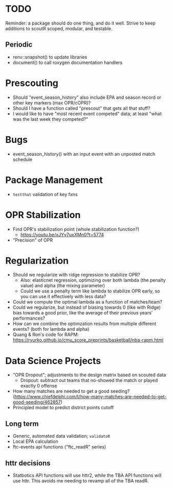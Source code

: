 # TODO

Reminder: a package should do one thing, and do it well. Strive to keep additions to scoutR scoped, modular, and testable.

## Periodic
- renv::snapshot() to update libraries
- document() to call roxygen documentation handlers

# Prescouting
- Should "event_season_history" also include EPA and season record or other key markers (max OPR/cOPR)?
- Should I have a function called "prescout" that gets all that stuff? 
- I would like to have "most recent event competed" data; at least "what was the last week they competed?"

# Bugs
- event_season_history() with an input event with an unposted match schedule

# Package Management
- `testthat` validation of key fxns

# OPR Stabilization
- Find OPR's stabilization point (whole stabilization function?)
    - https://youtu.be/xJYv7uxXMn0?t=5774
- "Precision" of OPR

# Regularization
- Should we regularize with ridge regression to stabilize OPR?
    - Also: elasticnet regression, optimizing over both lambda (the penalty value) and alpha (the mixing parameter)
    - Could we use a penalty term like lambda to stabilize OPR early, so you can use it effectively with less data?
- Could we compute the optimal lambda as a function of matches/team?
- Could we regularize, but instead of biasing towards 0 (like with Ridge) bias towards a good prior, like the average of their previous years' performances?
- How can we combine the optimzation results from multiple different events? (both for lambda and alpha)
- Quang & Ron's code for RAPM: https://ryurko.github.io/cmu_score_preprints/basketball/nba-rapm.html

# Data Science Projects
- "OPR Dropout"; adjustments to the design matrix based on scouted data
    - Dropout: subtract out teams that no-showed the match or played exactly 0 offense
- How many matches are needed to get a good seeding? (https://www.chiefdelphi.com/t/how-many-matches-are-needed-to-get-good-seeding/462857)
- Principled model to predict district points cutoff

## Long term
- Generic, automated data validation; `validatoR`
- Local EPA calculation
- ftc-events api functions ("ftc_readR" series)

## httr decisions
- Statbotics API functions will use httr2, while the TBA API functions will use httr. This avoids me needing to revamp all of the TBA readR.
